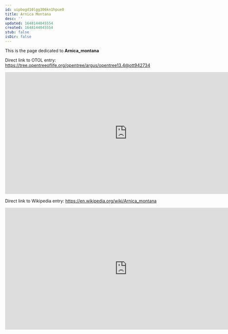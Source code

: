 ```yaml
---
id: uipbogd10lgg306kn1hpue0
title: Arnica Montana
desc: ''
updated: 1648144045554
created: 1648144045554
stub: false
isDir: false
---
```

This is the page dedicated to **Arnica_montana**


Direct link to OTOL entry: https://tree.opentreeoflife.org/opentree/argus/opentree13.4@ott942734



<html>
    <body>
    <iframe src="https://tree.opentreeoflife.org/opentree/argus/opentree13.4@ott942734"
    width="800" height="400" frameborder="0" allowfullscreen> </iframe>
    </body>
</html>
    


Direct link to Wikipedia entry: https://en.wikipedia.org/wiki/Arnica_montana



<html>
    <body>
    <iframe src="https://en.wikipedia.org/wiki/Arnica_montana"
    width="800" height="400" frameborder="0" allowfullscreen> </iframe>
    </body>
</html>
    
